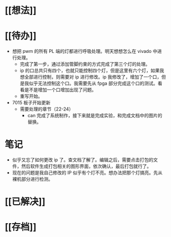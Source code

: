 # [[想法]]

# [[待办]]
- 想把 pwm 的所有 PL 端的灯都进行呼吸处理。明天想想怎么在 vivado 中进行处理。
	- 完成了第一步，通过添加管脚约束的方式完成了第三个灯的处理。
	- ip 的口总共只有四个，也就只能控制四个灯，但是这里有六个灯，如果我想全部进行控制，则需要对 ip 进行修改。ip 我修改了，增加了一个口，但是我似乎无法控制这个口。我需要先从 fpga 部分完成这个口的测试。看看是不是增加一个口增加出现了问题。
	- 重写开始。
- 7015 板子开始更新
	- 需要处理的章节（22-24）
		- can 完成了系统制作，接下来就是完成实验，和完成文档中的图片的替换。
# 笔记
- 似乎又忘了如何更改 ip 了。查文档了解了。编辑之后，需要点击打包的文件，然后软件生成打包相关的图形界面，依次确认，最后打包就行了。
- 现在的问题是我自己修改的 IP 似乎有个灯不亮。想办法把那个灯搞亮。先从裸机部分进行检测。
# [[已解决]]

# [[存档]]